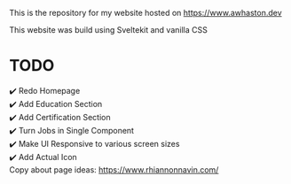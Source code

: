 This is the repository for my website hosted on https://www.awhaston.dev

This website was build using Sveltekit and vanilla CSS

# TODO  
✔️ Redo Homepage  
✔️ Add Education Section  
✔️ Add Certification Section  
✔️ Turn Jobs in Single Component  
✔️ Make UI Responsive to various screen sizes  
✔️ Add Actual Icon  
Copy about page ideas: https://www.rhiannonnavin.com/ 
